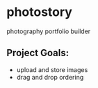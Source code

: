 # photostory
photography portfolio builder

## Project Goals:

* upload and store images
* drag and drop ordering

